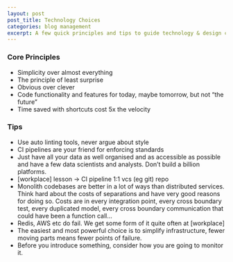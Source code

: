 ```yaml
---
layout: post
post_title: Technology Choices
categories: blog management
excerpt: A few quick principles and tips to guide technology & design choices
---
```

### Core Principles

- Simplicity over almost everything
- The principle of least surprise
- Obvious over clever
- Code functionality and features for today, maybe tomorrow, but not “the future”
- Time saved with shortcuts cost 5x the velocity

### Tips

- Use auto linting tools, never argue about style
- CI pipelines are your friend for enforcing standards
- Just have all your data as well organised and as accessible as possible and have a few data scientists and analysts. Don’t build a billion platforms.
- [workplace] lesson → CI pipeline 1:1 vcs (eg git) repo
- Monolith codebases are better in a lot of ways than distributed services. Think hard about the costs of separations and have very good reasons for doing so. Costs are in every integration point, every cross boundary test, every duplicated model, every cross boundary communication that could have been a function call...
- Redis, AWS etc do fail. We get some form of it quite often at [workplace]
- The easiest and most powerful choice is to simplify infrastructure, fewer moving parts means fewer points of failure.
- Before you introduce something, consider how you are going to monitor it.
